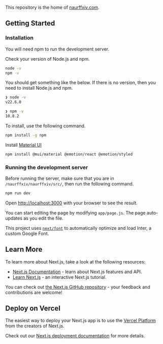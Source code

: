 This repository is the home of [naurffxiv.com](https://naurffxiv.com/).

## Getting Started

### Installation
You will need npm to run the development server.

Check your version of Node.js and npm.
```bash
node -v
npm -v
```

You should get something like the below. If there is no version, then you need to install Node.js and npm.
```bash
❯ node -v
v22.6.0

❯ npm -v
10.8.2
```

To install, use the following command.
```bash
npm install -g npm
```

Install [Material UI](https://mui.com/)
```bash
npm install @mui/material @emotion/react @emotion/styled
```

### Running the development server
Before running the server, make sure that you are in `/naurffxiv/naurffxiv/src/`, then run the following command.

```bash
npm run dev
```

Open [http://localhost:3000](http://localhost:3000) with your browser to see the result.

You can start editing the page by modifying `app/page.js`. The page auto-updates as you edit the file.

This project uses [`next/font`](https://nextjs.org/docs/basic-features/font-optimization) to automatically optimize and load Inter, a custom Google Font.

## Learn More

To learn more about Next.js, take a look at the following resources:

- [Next.js Documentation](https://nextjs.org/docs) - learn about Next.js features and API.
- [Learn Next.js](https://nextjs.org/learn) - an interactive Next.js tutorial.

You can check out [the Next.js GitHub repository](https://github.com/vercel/next.js/) - your feedback and contributions are welcome!

## Deploy on Vercel

The easiest way to deploy your Next.js app is to use the [Vercel Platform](https://vercel.com/new?utm_medium=default-template&filter=next.js&utm_source=create-next-app&utm_campaign=create-next-app-readme) from the creators of Next.js.

Check out our [Next.js deployment documentation](https://nextjs.org/docs/deployment) for more details.
